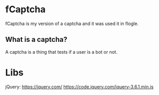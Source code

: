 # fCaptcha
fCaptcha is my version of a captcha and it was used it in flogle.
## What is a captcha?
A captcha is a thing that tests if a user is a bot or not.
# Libs
jQuery: https://jquery.com/ https://code.jquery.com/jquery-3.6.1.min.js
